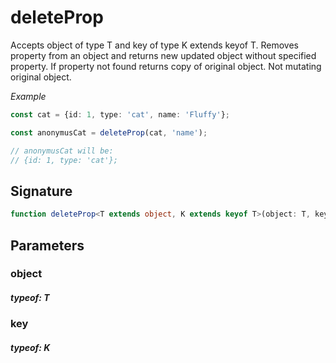 # deletePropAccepts object of type T and key of type K extends keyof T.Removes property from an object and returns new updated object without specified property.If property not found returns copy of original object.Not mutating original object._Example_```TypeScriptconst cat = {id: 1, type: 'cat', name: 'Fluffy'};const anonymusCat = deleteProp(cat, 'name');// anonymusCat will be:// {id: 1, type: 'cat'};```## Signature```TypeScriptfunction deleteProp<T extends object, K extends keyof T>(object: T, key: K): Omit<T, K>```## Parameters### object##### typeof: T### key##### typeof: K